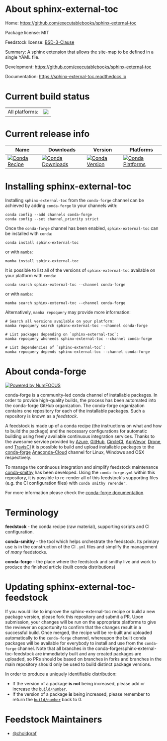 About sphinx-external-toc
=========================

Home: https://github.com/executablebooks/sphinx-external-toc

Package license: MIT

Feedstock license: [BSD-3-Clause](https://github.com/conda-forge/sphinx-external-toc-feedstock/blob/main/LICENSE.txt)

Summary: A sphinx extension that allows the site-map to be defined in a single YAML file.

Development: https://github.com/executablebooks/sphinx-external-toc

Documentation: https://sphinx-external-toc.readthedocs.io

Current build status
====================


<table><tr><td>All platforms:</td>
    <td>
      <a href="https://dev.azure.com/conda-forge/feedstock-builds/_build/latest?definitionId=12578&branchName=main">
        <img src="https://dev.azure.com/conda-forge/feedstock-builds/_apis/build/status/sphinx-external-toc-feedstock?branchName=main">
      </a>
    </td>
  </tr>
</table>

Current release info
====================

| Name | Downloads | Version | Platforms |
| --- | --- | --- | --- |
| [![Conda Recipe](https://img.shields.io/badge/recipe-sphinx--external--toc-green.svg)](https://anaconda.org/conda-forge/sphinx-external-toc) | [![Conda Downloads](https://img.shields.io/conda/dn/conda-forge/sphinx-external-toc.svg)](https://anaconda.org/conda-forge/sphinx-external-toc) | [![Conda Version](https://img.shields.io/conda/vn/conda-forge/sphinx-external-toc.svg)](https://anaconda.org/conda-forge/sphinx-external-toc) | [![Conda Platforms](https://img.shields.io/conda/pn/conda-forge/sphinx-external-toc.svg)](https://anaconda.org/conda-forge/sphinx-external-toc) |

Installing sphinx-external-toc
==============================

Installing `sphinx-external-toc` from the `conda-forge` channel can be achieved by adding `conda-forge` to your channels with:

```
conda config --add channels conda-forge
conda config --set channel_priority strict
```

Once the `conda-forge` channel has been enabled, `sphinx-external-toc` can be installed with `conda`:

```
conda install sphinx-external-toc
```

or with `mamba`:

```
mamba install sphinx-external-toc
```

It is possible to list all of the versions of `sphinx-external-toc` available on your platform with `conda`:

```
conda search sphinx-external-toc --channel conda-forge
```

or with `mamba`:

```
mamba search sphinx-external-toc --channel conda-forge
```

Alternatively, `mamba repoquery` may provide more information:

```
# Search all versions available on your platform:
mamba repoquery search sphinx-external-toc --channel conda-forge

# List packages depending on `sphinx-external-toc`:
mamba repoquery whoneeds sphinx-external-toc --channel conda-forge

# List dependencies of `sphinx-external-toc`:
mamba repoquery depends sphinx-external-toc --channel conda-forge
```


About conda-forge
=================

[![Powered by
NumFOCUS](https://img.shields.io/badge/powered%20by-NumFOCUS-orange.svg?style=flat&colorA=E1523D&colorB=007D8A)](https://numfocus.org)

conda-forge is a community-led conda channel of installable packages.
In order to provide high-quality builds, the process has been automated into the
conda-forge GitHub organization. The conda-forge organization contains one repository
for each of the installable packages. Such a repository is known as a *feedstock*.

A feedstock is made up of a conda recipe (the instructions on what and how to build
the package) and the necessary configurations for automatic building using freely
available continuous integration services. Thanks to the awesome service provided by
[Azure](https://azure.microsoft.com/en-us/services/devops/), [GitHub](https://github.com/),
[CircleCI](https://circleci.com/), [AppVeyor](https://www.appveyor.com/),
[Drone](https://cloud.drone.io/welcome), and [TravisCI](https://travis-ci.com/)
it is possible to build and upload installable packages to the
[conda-forge](https://anaconda.org/conda-forge) [Anaconda-Cloud](https://anaconda.org/)
channel for Linux, Windows and OSX respectively.

To manage the continuous integration and simplify feedstock maintenance
[conda-smithy](https://github.com/conda-forge/conda-smithy) has been developed.
Using the ``conda-forge.yml`` within this repository, it is possible to re-render all of
this feedstock's supporting files (e.g. the CI configuration files) with ``conda smithy rerender``.

For more information please check the [conda-forge documentation](https://conda-forge.org/docs/).

Terminology
===========

**feedstock** - the conda recipe (raw material), supporting scripts and CI configuration.

**conda-smithy** - the tool which helps orchestrate the feedstock.
                   Its primary use is in the construction of the CI ``.yml`` files
                   and simplify the management of *many* feedstocks.

**conda-forge** - the place where the feedstock and smithy live and work to
                  produce the finished article (built conda distributions)


Updating sphinx-external-toc-feedstock
======================================

If you would like to improve the sphinx-external-toc recipe or build a new
package version, please fork this repository and submit a PR. Upon submission,
your changes will be run on the appropriate platforms to give the reviewer an
opportunity to confirm that the changes result in a successful build. Once
merged, the recipe will be re-built and uploaded automatically to the
`conda-forge` channel, whereupon the built conda packages will be available for
everybody to install and use from the `conda-forge` channel.
Note that all branches in the conda-forge/sphinx-external-toc-feedstock are
immediately built and any created packages are uploaded, so PRs should be based
on branches in forks and branches in the main repository should only be used to
build distinct package versions.

In order to produce a uniquely identifiable distribution:
 * If the version of a package **is not** being increased, please add or increase
   the [``build/number``](https://docs.conda.io/projects/conda-build/en/latest/resources/define-metadata.html#build-number-and-string).
 * If the version of a package **is** being increased, please remember to return
   the [``build/number``](https://docs.conda.io/projects/conda-build/en/latest/resources/define-metadata.html#build-number-and-string)
   back to 0.

Feedstock Maintainers
=====================

* [@choldgraf](https://github.com/choldgraf/)

